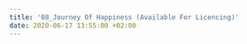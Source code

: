 ```yaml
---
title: '08_Journey Of Happiness (Available For Licencing)'
date: 2020-06-17 13:55:00 +02:00
---
```


